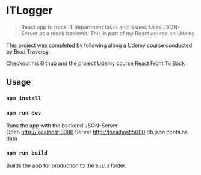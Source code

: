 # ITLogger

> React app to track IT department tasks and issues. Uses JSON-Server as a mock backend. This is part of my React course on Udemy

This project was completed by following along a Udemy course conducted by Brad Traversy.

Checkout his [Github](https://github.com/bradtraversy) and the project Udemy course [React Front To Back](https://www.udemy.com/course/mern-ecommerce)

## Usage

### `npm install`

### `npm run dev`

Runs the app with the backend JSON-Server<br>
Open [http://localhost:3000](http://localhost:3000)
Server [http://localhost:5000](http://localhost:5000)
db.json contains data

### `npm run build`

Builds the app for production to the `build` folder.<br>
